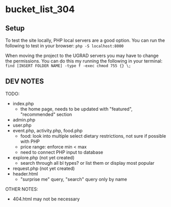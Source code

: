 # bucket_list_304

## Setup
To test the site locally, PHP local servers are a good option.
You can run the following to test in your browser:
`php -S localhost:8000`

When moving the project to the UGRAD servers you may have to change the permissions. You can do this my running the following in your terminal:
`find [INSERT FOLDER NAME] -type f -exec chmod 755 {} \;`


## DEV NOTES
TODO:
- index.php
    - the home page, needs to be updated with "featured", "recommended" section
- admin.php
- user.php
- event.php, activity.php, food.php
    - food: look into multiple select dietary restrictions, not sure if possible with PHP
    - price range: enforce min < max
    - need to connect PHP input to database
- explore.php (not yet created)
    - search through all bl types? or list them or display most popular
- request.php (not yet created)
- header.html
    - "surprise me" query, "search" query only by name
    
OTHER NOTES: 
- 404.html may not be necessary